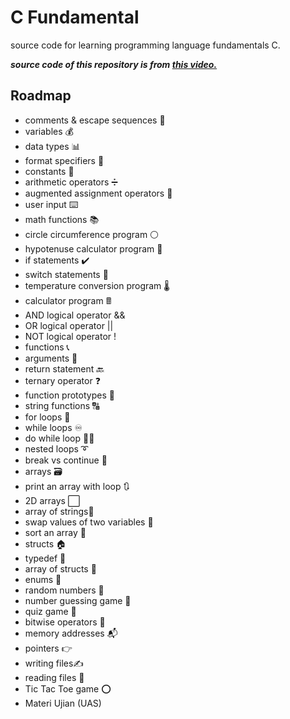 # C Fundamental

source code for learning programming language fundamentals C.

***source code of this repository is from [this video.](https://www.youtube.com/watch?v=87SH2Cn0s9A&t=628s)***


## Roadmap

- comments & escape sequences 💬
- variables 💰
- data types 📊
- format specifiers 🔧
- constants 🚫
- arithmetic operators ➗
- augmented assignment operators 🧮
- user input ⌨️
- math functions 📚
- circle circumference program ⚪
- hypotenuse calculator program 📐
- if statements ✔️
- switch statements 🔽
- temperature conversion program 🌡️
- calculator program 🖩
- AND logical operator &&
- OR logical operator ||
- NOT logical operator !
- functions 📞
- arguments 📧
- return statement 🔙
- ternary operator ❓
- function prototypes 🤖
- string functions 🔠
- for loops 🔁
- while loops ♾️
- do while loop 🤸‍♂️
- nested loops ➰
- break vs continue 🥊
- arrays 🗃️
- print an array with loop 🔃
- 2D arrays ⬜
- array of strings🧵
- swap values of two variables 🥤
- sort an array 💱
- structs 🏠
- typedef 📛
- array of structs 🏫
- enums 📅
- random numbers 🎲
- number guessing game 🔢
- quiz game 💯
- bitwise operators 🔣
- memory addresses 📬
- pointers 👉
- writing files✍️
- reading files 🔎
- Tic Tac Toe game ⭕
- Materi Ujian (UAS)
